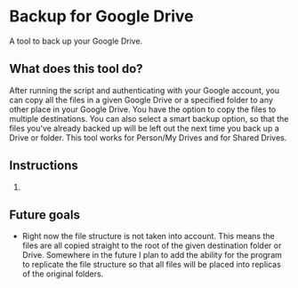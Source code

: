 # Backup for Google Drive
A tool to back up your Google Drive.
## What does this tool do?
After running the script and authenticating with your Google account, you can copy all the files in a given Google Drive or a specified folder to any other place in your Google Drive. You have the option to copy the files to multiple destinations. You can also select a smart backup option, so that the files you've already backed up will be left out the next time you back up a Drive or folder. This tool works for Person/My Drives and for Shared Drives.
## Instructions
1. 
## Future goals
- Right now the file structure is not taken into account. This means the files are all copied straight to the root of the given destination folder or Drive. Somewhere in the future I plan to add the ability for the program to replicate the file structure so that all files will be placed into replicas of the original folders.
